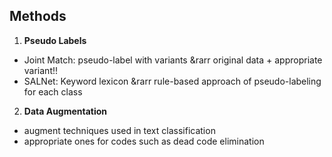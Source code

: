 ## Methods

1. **Pseudo Labels**
- Joint Match: pseudo-label with variants &rarr original data + appropriate variant!!
- SALNet: Keyword lexicon &rarr rule-based approach of pseudo-labeling for each class

2. **Data Augmentation**
- augment techniques used in text classification
- appropriate ones for codes such as dead code elimination
